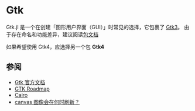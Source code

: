 # Gtk
Gtk.jl 是一个在创建「图形用户界面（GUI）」时常见的选择，它包裹了 [Gtk3](https://www.gtk.org/)。
由于存在命名和功能差异，建议阅读[包文档](https://docs.juliahub.com/Gtk/Vjnq0/1.2.1/)

如果希望使用 Gtk4，应选择另一个包 **Gtk4**

## 参阅
- [Gtk 官方文档](https://www.gtk.org/docs/)
- [GTK Roadmap](https://wiki.gnome.org/Projects/GTK/Roadmap)
- [Cairo](cairo.md)
- [canvas 图像会在何时刷新？](https://docs.gtk.org/gtk4/class.DrawingArea.html)
